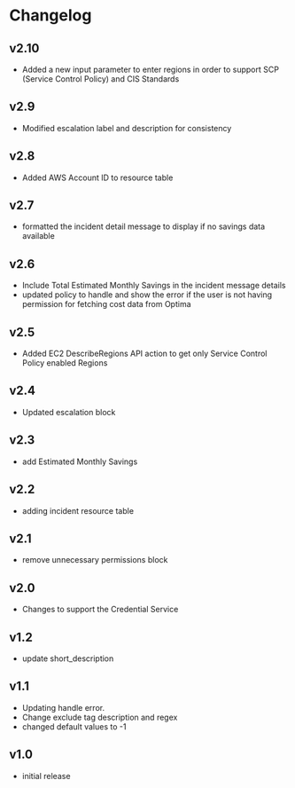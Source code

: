 # Changelog

## v2.10

- Added a new input parameter to enter regions in order to support SCP (Service Control Policy) and CIS Standards

## v2.9

- Modified escalation label and description for consistency

## v2.8

- Added AWS Account ID to resource table

## v2.7

- formatted the incident detail message to display if no savings data available

## v2.6

- Include Total Estimated Monthly Savings in the incident message details
- updated policy to handle and show the error if the user is not having permission for fetching cost data from Optima

## v2.5

- Added EC2 DescribeRegions API action to get only Service Control Policy enabled Regions

## v2.4

- Updated escalation block

## v2.3

- add Estimated Monthly Savings

## v2.2

- adding incident resource table

## v2.1

- remove unnecessary permissions block

## v2.0

- Changes to support the Credential Service

## v1.2

- update short_description

## v1.1

- Updating handle error.
- Change exclude tag description and regex
- changed default values to -1

## v1.0

- initial release
